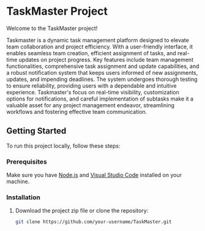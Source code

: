 # TaskMaster Project

Welcome to the TaskMaster project! 

Taskmaster is a dynamic task management platform designed to elevate team collaboration and project efficiency. With a user-friendly interface, it enables seamless team creation, efficient assignment of tasks, and real-time updates on project progress. Key features include team management functionalities, comprehensive task assignment and update capabilities, and a robust notification system that keeps users informed of new assignments, updates, and impending deadlines. The system undergoes thorough testing to ensure reliability, providing users with a dependable and intuitive experience. Taskmaster's focus on real-time visibility, customization options for notifications, and careful implementation of subtasks make it a valuable asset for any project management endeavor, streamlining workflows and fostering effective team communication.

## Getting Started

To run this project locally, follow these steps:

### Prerequisites

Make sure you have [Node.js](https://nodejs.org/) and [Visual Studio Code](https://code.visualstudio.com/) installed on your machine.

### Installation

1. Download the project zip file or clone the repository:

   ```bash
   git clone https://github.com/your-username/TaskMaster.git

